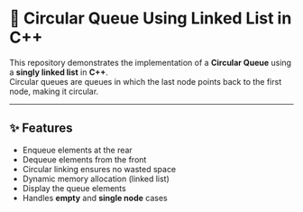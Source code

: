 # 🔄 Circular Queue Using Linked List in C++

This repository demonstrates the implementation of a **Circular Queue** using a **singly linked list** in **C++**.  
Circular queues are queues in which the last node points back to the first node, making it circular.

---

## ✨ Features

- Enqueue elements at the rear
- Dequeue elements from the front
- Circular linking ensures no wasted space
- Dynamic memory allocation (linked list)
- Display the queue elements
- Handles **empty** and **single node** cases
